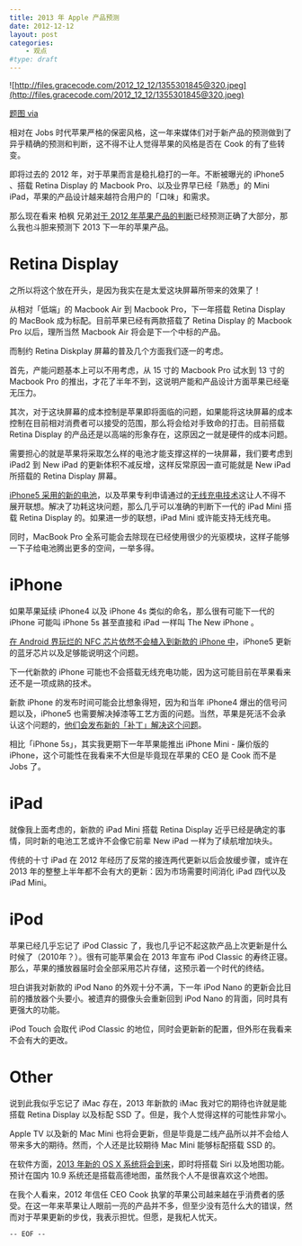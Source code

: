 ```yaml
---
title: 2013 年 Apple 产品预测
date: 2012-12-12
layout: post
categories:
    - 观点
#type: draft
---
```


![http://files.gracecode.com/2012_12_12/1355301845@320.jpeg](http://files.gracecode.com/2012_12_12/1355301845@320.jpeg)

[题图 via](http://www.migsmobile.net/2008/04/18/the-future-with-apple-products/)

相对在 Jobs 时代苹果严格的保密风格，这一年来媒体们对于新产品的预测做到了异乎精确的预测和判断，这不得不让人觉得苹果的风格是否在 Cook 的有了些转变。

即将过去的 2012 年，对于苹果而言是稳扎稳打的一年。不断被曝光的 iPhone5 、搭载 Retina Display 的 Macbook Pro、以及业界早已经「熟悉」的 Mini iPad，苹果的产品设计越来越符合用户的「口味」和需求。

那么现在看来 柏枫 兄弟[对于 2012 年苹果产品的判断](http://www.baifeng.me/apple/2012/02/1819/)已经预测正确了大部分，那么我也斗胆来预测下 2013 下一年的苹果产品。

# Retina Display

之所以将这个放在开头，是因为我实在是太爱这块屏幕所带来的效果了！

从相对「低端」的 Macbook Air 到 Macbook Pro，下一年搭载 Retina Display 的 MacBook 成为标配。目前苹果已经有两款搭载了 Retina Display 的 Macbook Pro 以后，理所当然 Macbook Air 将会是下一个中标的产品。

而制约 Retina Diskplay 屏幕的普及几个方面我们逐一的考虑。

首先，产能问题基本上可以不用考虑，从 15 寸的 Macbook Pro 试水到 13 寸的 Macbook Pro 的推出，才花了半年不到，这说明产能和产品设计方面苹果已经毫无压力。

其次，对于这块屏幕的成本控制是苹果即将面临的问题，如果能将这块屏幕的成本控制在目前相对消费者可以接受的范围，那么将会给对手致命的打击。目前搭载 Retina Display 的产品还是以高端的形象存在，这原因之一就是硬件的成本问题。

需要担心的就是苹果将采取怎么样的电池才能支撑这样的一块屏幕，我们要考虑到 iPad2 到 New iPad 的更新体积不减反增，这样反常原因一直可能就是 New iPad 所搭载的 Retina Display 屏幕。

[iPhone5 采用的新的电池](http://www.techweb.com.cn/news/2012-08-13/1225182.shtml)，以及苹果专利申请通过的[无线充电技术](http://tech.sina.com.cn/it/2011-06-16/08365654802.shtml)这让人不得不展开联想。解决了功耗这块问题，那么几乎可以准确的判断下一代的 iPad Mini 搭载 Retina Display 的。如果进一步的联想，iPad Mini 或许能支持无线充电。

同时，MacBook Pro 全系可能会去除现在已经使用很少的光驱模块，这样子能够一下子给电池腾出更多的空间，一举多得。


# iPhone

如果苹果延续 iPhone4 以及 iPhone 4s 类似的命名，那么很有可能下一代的 iPhone 可能叫 iPhone 5s 甚至直接和 iPad 一样叫 The New iPhone 。

[在 Android 界玩烂的 NFC 芯片依然不会植入到新款的 iPhone 中](http://www.leiphone.com/iphone-5-bt-nfc.html
)，iPhone5 更新的蓝牙芯片以及足够能说明这个问题。

下一代新款的 iPhone 可能也不会搭载无线充电功能，因为这可能目前在苹果看来还不是一项成熟的技术。

新款 iPhone 的发布时间可能会比想象得短，因为和当年 iPhone4 爆出的信号问题以及，iPhone5 也需要解决掉漆等工艺方面的问题。当然，苹果是死活不会承认这个问题的，[他们会发布新的「补丁」解决这个问题](http://www.36kr.com/p/155816.html)。
 
相比「iPhone 5s」，其实我更期下一年苹果能推出 iPhone Mini - 廉价版的 iPhone，这个可能性在我看来不大但是毕竟现在苹果的 CEO 是 Cook 而不是 Jobs 了。


# iPad

就像我上面考虑的，新款的 iPad Mini 搭载 Retina Display 近乎已经是确定的事情，同时新的电池工艺或许不会像它前辈 New iPad 一样为了续航增加块头。

传统的十寸 iPad 在 2012 年经历了反常的接连两代更新以后会放缓步骤，或许在 2013 年的整整上半年都不会有大的更新：因为市场需要时间消化 iPad 四代以及 iPad Mini。


# iPod

苹果已经几乎忘记了 iPod Classic 了，我也几乎记不起这款产品上次更新是什么时候了（2010年？）。很有可能苹果会在 2013 年宣布 iPod Classic 的寿终正寝。那么，苹果的播放器届时会全部采用芯片存储，这预示着一个时代的终结。

坦白讲我对新款的 iPod Nano 的外观十分不满，下一年 iPod Nano 的更新会比目前的播放器个头要小。被遗弃的摄像头会重新回到 iPod Nano 的背面，同时具有更强大的功能。

iPod Touch 会取代 iPod Classic 的地位，同时会更新新的配置，但外形在我看来不会有大的更改。


# Other

说到此我似乎忘记了 iMac 存在，2013 年新款的 iMac 我对它的期待也许就是能搭载 Retina Display 以及标配 SSD 了。但是，我个人觉得这样的可能性非常小。

Apple TV 以及新的 Mac Mini 也将会更新，但是毕竟是二线产品所以并不会给人带来多大的期待。然而，个人还是比较期待 Mac Mini 能够标配搭载 SSD 的。

在软件方面，[2013 年新的 OS X 系统将会到来](http://9to5mac.com/2012/11/19/early-builds-of-apples-upcoming-os-x-10-9-include-siri-and-maps-integration/)，即时将搭载 Siri 以及地图功能。预计在国内 10.9 系统还是搭载高德地图，虽然我个人不是很喜欢这个地图。

在我个人看来，2012 年信任 CEO Cook 执掌的苹果公司越来越在乎消费者的感受。在这一年来苹果让人眼前一亮的产品并不多，但至少没有范什么大的错误，然而对于苹果更新的步伐，我表示担忧。但愿，是我杞人忧天。

`-- EOF --`
